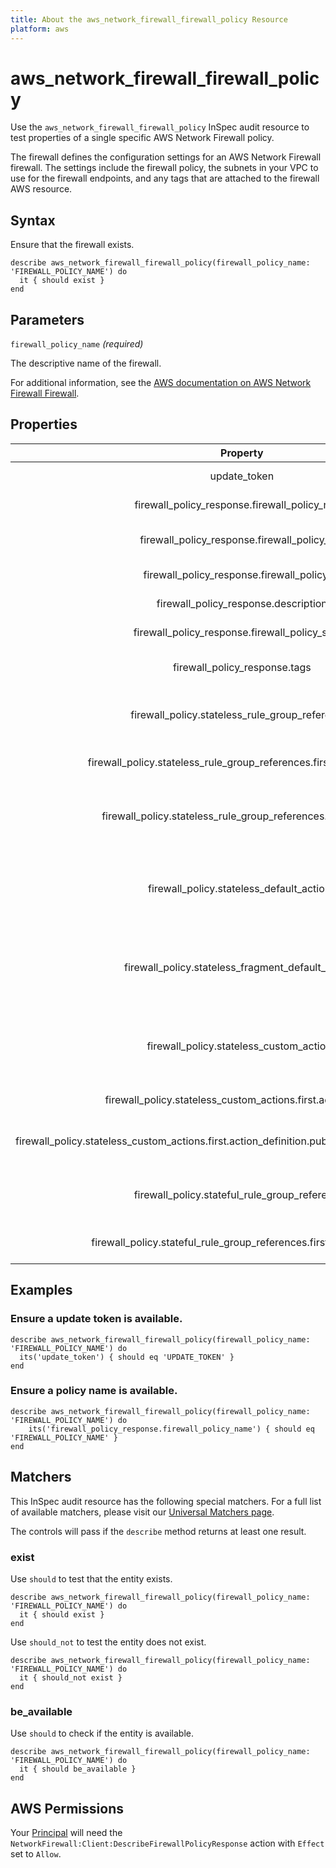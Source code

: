 ```yaml
---
title: About the aws_network_firewall_firewall_policy Resource
platform: aws
---
```


# aws_network_firewall_firewall_policy

Use the `aws_network_firewall_firewall_policy` InSpec audit resource to test properties of a single specific AWS Network Firewall policy.

The firewall defines the configuration settings for an AWS Network Firewall firewall. The settings include the firewall policy, the subnets in your VPC to use for the firewall endpoints, and any tags that are attached to the firewall AWS resource.

## Syntax

Ensure that the firewall exists.

    describe aws_network_firewall_firewall_policy(firewall_policy_name: 'FIREWALL_POLICY_NAME') do
      it { should exist }
    end

## Parameters

`firewall_policy_name` _(required)_

The descriptive name of the firewall.

For additional information, see the [AWS documentation on AWS Network Firewall Firewall](https://docs.aws.amazon.com/AWSCloudFormation/latest/UserGuide/aws-resource-networkfirewall-firewallpolicy.html).

## Properties

| Property | Description |
| :---: | :--- |
| update_token | A token used for optimistic locking. |
| firewall_policy_response.firewall_policy_name | The descriptive name of the firewall policy. |
| firewall_policy_response.firewall_policy_arn | The Amazon Resource Name (ARN) of the firewall policy. |
| firewall_policy_response.firewall_policy_id | The unique identifier for the firewall policy. |
| firewall_policy_response.description | A description of the firewall policy. |
| firewall_policy_response.firewall_policy_status | The current status of the firewall policy. |
| firewall_policy_response.tags | The key:value pairs to associate with the resource. |
| firewall_policy.stateless_rule_group_references | References to the stateless rule groups that are used in the policy. |
| firewall_policy.stateless_rule_group_references.first.resource_arn | The Amazon Resource Name (ARN) of the stateless rule group. |
| firewall_policy.stateless_rule_group_references.first.priority | An integer setting that indicates the order in which to run the stateless rule groups in a single FirewallPolicy. |
| firewall_policy.stateless_default_actions | The actions to take on a fragmented UDP packet if it doesn't match any of the stateless rules in the policy. |
| firewall_policy.stateless_fragment_default_actions | The actions to take on a fragmented UDP packet if it doesn't match any of the stateless rules in the policy. |
| firewall_policy.stateless_custom_actions | The custom action definitions that are available for use in the firewall policy's StatelessDefaultActions setting. |
| firewall_policy.stateless_custom_actions.first.action_name | The descriptive name of the custom action. |
| firewall_policy.stateless_custom_actions.first.action_definition.publish_metric_action.dimensions | The value to use in an Amazon CloudWatch custom metric dimension. |
| firewall_policy.stateful_rule_group_references | References to the stateless rule groups that are used in the policy. |
| firewall_policy.stateful_rule_group_references.first.resource_arn | The Amazon Resource Name (ARN) of the stateful rule group. |

## Examples

### Ensure a update token is available.

    describe aws_network_firewall_firewall_policy(firewall_policy_name: 'FIREWALL_POLICY_NAME') do
      its('update_token') { should eq 'UPDATE_TOKEN' }
    end

### Ensure a policy name is available.

    describe aws_network_firewall_firewall_policy(firewall_policy_name: 'FIREWALL_POLICY_NAME') do
        its('firewall_policy_response.firewall_policy_name') { should eq 'FIREWALL_POLICY_NAME' }
    end

## Matchers

This InSpec audit resource has the following special matchers. For a full list of available matchers, please visit our [Universal Matchers page](https://www.inspec.io/docs/reference/matchers/).

The controls will pass if the `describe` method returns at least one result.

### exist

Use `should` to test that the entity exists.

    describe aws_network_firewall_firewall_policy(firewall_policy_name: 'FIREWALL_POLICY_NAME') do
      it { should exist }
    end

Use `should_not` to test the entity does not exist.

    describe aws_network_firewall_firewall_policy(firewall_policy_name: 'FIREWALL_POLICY_NAME') do
      it { should_not exist }
    end

### be_available

Use `should` to check if the entity is available.

    describe aws_network_firewall_firewall_policy(firewall_policy_name: 'FIREWALL_POLICY_NAME') do
      it { should be_available }
    end

## AWS Permissions

Your [Principal](https://docs.aws.amazon.com/IAM/latest/UserGuide/intro-structure.html#intro-structure-principal) will need the `NetworkFirewall:Client:DescribeFirewallPolicyResponse` action with `Effect` set to `Allow`.
